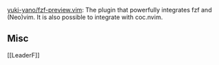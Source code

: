 





[yuki-yano/fzf-preview.vim](https://github.com/yuki-yano/fzf-preview.vim): The plugin that powerfully integrates fzf and (Neo)vim. It is also possible to integrate with coc.nvim.













## Misc


[[LeaderF]]


